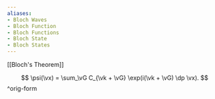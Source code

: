 ```yaml
---
aliases:
- Bloch Waves
- Bloch Function
- Bloch Functions
- Bloch State
- Bloch States
---
```


[[Bloch's Theorem]]

$$
\psi(\vx) = \sum_\vG C_{\vk + \vG} \exp(i(\vk + \vG) \dp \vx).
$$
^orig-form
